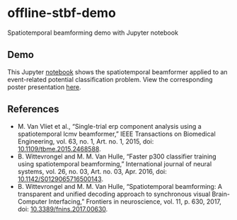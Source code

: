 # offline-stbf-demo

Spatiotemporal beamforming demo with Jupyter notebook

## Demo


This Jupyter [notebook](https://github.com/kul-compneuro/dagvandewetenschap-2021-stbf-demo/blob/main/demo.ipynb)
shows the spatiotemporal beamformer applied to an event-related potential classification problem.
View the corresponding poster presentation [here](https://raw.githubusercontent.com/kul-compneuro/dagvandewetenschap-2021-stbf-demo/main/dagvandewetenschap_poster.pdf).

## References
 
* M. Van Vliet et al., “Single-trial erp component analysis using a spatiotemporal lcmv beamformer,” 
  IEEE Transactions on Biomedical Engineering, vol. 63, no. 1, Art. no. 1, 2015,
  doi: [10.1109/tbme.2015.2468588](https://doi.org/10.1109/TBME.2015.2468588).
* B. Wittevrongel and M. M. Van Hulle, “Faster p300 classifier training using spatiotemporal beamforming,”
  International journal of neural systems, vol. 26, no. 03, Art. no. 03, Apr. 2016,
  doi: [10.1142/S0129065716500143](https://doi.org/10.1142/S0129065716500143).
* B. Wittevrongel and M. M. Van Hulle,
  “Spatiotemporal beamforming: A transparent and unified decoding approach to synchronous visual Brain-Computer Interfacing,”
  Frontiers in neuroscience, vol. 11, p. 630, 2017,
  doi: [10.3389/fnins.2017.00630](https://doi.org/10.3389/fnins.2017.00630).